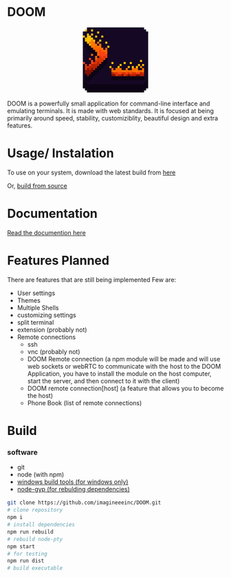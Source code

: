 # DOOM
<p align="center">
  <img src="build/icon.png" width="30%">
</p>
DOOM is a powerfully small application for command-line interface and emulating terminals. It is made with web standards. It is focused at being primarily around speed, stability, customiziblity, beautiful design and extra features.

# Usage/ Instalation
To use on your system, download the latest build from [here](https://github.com/imagineeeinc/DOOM/releases/latest)

Or, [build from source](#Build)

# Documentation
[Read the documention here](https://github.com/imagineeeinc/DOOM/tree/main/docs)

# Features Planned
There are features that are still being implemented
Few are:
- User settings
- Themes
- Multiple Shells
- customizing settings
- split terminal
- extension (probably not)
- Remote connections
  - ssh
  - vnc (probably not)
  - DOOM Remote connection (a npm module will be made and will use web sockets or webRTC to communicate with the host to the DOOM Application, you have to install the module on the host computer, start the server, and then connect to it with the client)
  - DOOM remote connection[host] (a feature that allows you to become the host)
  - Phone Book (list of remote connections)

# Build
### software
- git
- node (with npm)
- [windows build tools (for windows only)](https://github.com/felixrieseberg/windows-build-tools)
- [node-gyp (for rebulding dependencies)](https://github.com/nodejs/node-gyp)
```bash
git clone https://github.com/imagineeeinc/DOOM.git
# clone repository
npm i
# install dependencies
npm run rebuild
# rebuild node-pty
npm start
# for testing
npm run dist
# build executable
```
